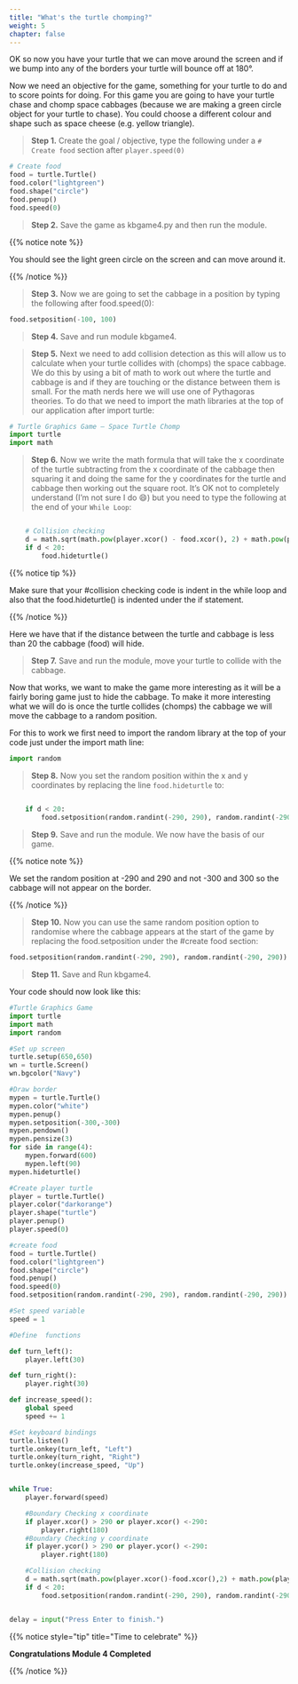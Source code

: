 ```yaml
---
title: "What's the turtle chomping?"
weight: 5
chapter: false
---
```


OK so now you have your turtle that we can move around the screen and if we bump into any of the borders your turtle will bounce off at 180&deg;. 

Now we need an objective for the game, something for your turtle to do and to score points for doing. For this game you are going to have your turtle chase and chomp space cabbages (because we are making a green circle object for your turtle to chase). You could choose a different colour and shape such as space cheese (e.g. yellow triangle).

>**Step 1.**  Create the goal / objective, type the following under a `# Create food` section after `player.speed(0)`

```python {title="python"}
# Create food
food = turtle.Turtle()
food.color("lightgreen")
food.shape("circle")
food.penup()
food.speed(0)
```

>**Step 2.**  Save the game as kbgame4.py and then run the module.

{{% notice note %}}

You should see the light green circle on the screen and can move around it.

{{% /notice %}}

>**Step 3.**  Now we are going to set the cabbage in a position by typing the following after food.speed(0):

```python {title="python"}
food.setposition(-100, 100) 
```

>**Step 4.**  Save and run module kbgame4.

>**Step 5.**  Next we need to add collision detection as this will allow us to calculate when your turtle collides with (chomps) the space cabbage. We do this by using a bit of math to work out where the turtle and cabbage is and if they are touching or the distance between them is small. For the math nerds here we will use one of Pythagoras theories. To do that we need to import the math libraries at the top of our application after import turtle:

```python {title="python"}
# Turtle Graphics Game – Space Turtle Chomp
import turtle
import math
```

>**Step 6.**  Now we write the math formula that will take the x coordinate of the turtle subtracting from the x coordinate of the cabbage then squaring it and doing the same for the y coordinates for the turtle and cabbage then working out the square root. It’s OK not to completely understand (I’m not sure I do 😄) but you need to type the following at the end of your `While Loop`:

```python {title="python"}  

    # Collision checking
    d = math.sqrt(math.pow(player.xcor() - food.xcor(), 2) + math.pow(player.ycor() - food.ycor(),2))
    if d < 20:
        food.hideturtle()
```

{{% notice tip %}}

Make sure that your #collision checking code is indent in the while loop
and also that the food.hideturtle() is indented under the if statement.

{{% /notice %}}

Here we have that if the distance between the turtle and cabbage is less than 20 the cabbage (food) will hide.

>**Step 7.** Save and run the module, move your turtle to collide with the cabbage.

Now that works, we want to make the game more interesting as it will be a fairly boring game just to hide the cabbage. To make it more interesting what we will do is once the turtle collides (chomps) the cabbage we will move the cabbage to a random position.

For this to work we first need to import the random library at the top of your
 code just under the import math line:

```python {title="python"}
import random
```

>**Step 8.**  Now you set the random position within the x and y coordinates by
 replacing the line `food.hideturtle` to:

```python {title="python"}  
   
    if d < 20:
        food.setposition(random.randint(-290, 290), random.randint(-290, 290))
```

>**Step 9.**  Save and run the module. We now have the basis of our game.

{{% notice note %}}

We set the random position at -290 and 290 and not -300 and 300 so the cabbage will not appear on the border.

{{% /notice %}}

>**Step 10.**  Now you can use the same random position option to randomise where the cabbage appears at the start of the game by replacing the food.setposition under the #create food section:

```python {title="python"}  
food.setposition(random.randint(-290, 290), random.randint(-290, 290))
```

>**Step 11.**  Save and Run kbgame4.

Your code should now look like this:

```python {title="python"}
#Turtle Graphics Game
import turtle
import math
import random

#Set up screen
turtle.setup(650,650)
wn = turtle.Screen()
wn.bgcolor("Navy")

#Draw border
mypen = turtle.Turtle()
mypen.color("white")
mypen.penup()
mypen.setposition(-300,-300)
mypen.pendown()
mypen.pensize(3)
for side in range(4):
    mypen.forward(600)
    mypen.left(90)
mypen.hideturtle()

#Create player turtle
player = turtle.Turtle()
player.color("darkorange")
player.shape("turtle")
player.penup()
player.speed(0)

#create food
food = turtle.Turtle()
food.color("lightgreen")
food.shape("circle")
food.penup()
food.speed(0)
food.setposition(random.randint(-290, 290), random.randint(-290, 290))

#Set speed variable
speed = 1

#Define  functions

def turn_left():
    player.left(30)

def turn_right():
    player.right(30)

def increase_speed():
    global speed
    speed += 1

#Set keyboard bindings
turtle.listen()
turtle.onkey(turn_left, "Left")
turtle.onkey(turn_right, "Right")
turtle.onkey(increase_speed, "Up")


while True:
    player.forward(speed)

    #Boundary Checking x coordinate
    if player.xcor() > 290 or player.xcor() <-290:
        player.right(180)
    #Boundary Checking y coordinate
    if player.ycor() > 290 or player.ycor() <-290:
        player.right(180)

    #Collision checking
    d = math.sqrt(math.pow(player.xcor()-food.xcor(),2) + math.pow(player.ycor()-food.ycor(),2))
    if d < 20:
        food.setposition(random.randint(-290, 290), random.randint(-290, 290))


delay = input("Press Enter to finish.")
```

{{% notice style="tip" title="Time to celebrate" %}}

**Congratulations Module 4 Completed**

{{% /notice %}}